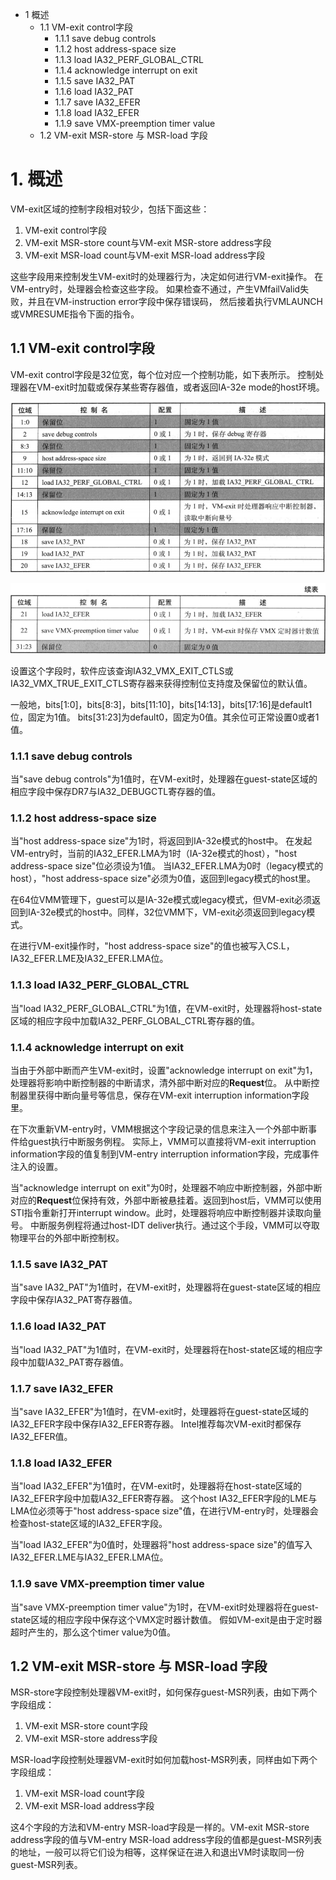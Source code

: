 - 1 概述
    - 1.1 VM-exit control字段
        - 1.1.1 save debug controls
        - 1.1.2 host address-space size
        - 1.1.3 load IA32_PERF_GLOBAL_CTRL
        - 1.1.4 acknowledge interrupt on exit
        - 1.1.5 save IA32_PAT
        - 1.1.6 load IA32_PAT
        - 1.1.7 save IA32_EFER
        - 1.1.8 load IA32_EFER
        - 1.1.9 save VMX-preemption timer value
    - 1.2 VM-exit MSR-store 与 MSR-load 字段

# 1. 概述

VM-exit区域的控制字段相对较少，包括下面这些：
1. VM-exit control字段
2. VM-exit MSR-store count与VM-exit MSR-store address字段
3. VM-exit MSR-load count与VM-exit MSR-load address字段

这些字段用来控制发生VM-exit时的处理器行为，决定如何进行VM-exit操作。
在VM-entry时，处理器会检查这些字段。
如果检查不通过，产生VMfailValid失败，并且在VM-instruction error字段中保存错误码，
然后接着执行VMLAUNCH或VMRESUME指令下面的指令。

## 1.1 VM-exit control字段

VM-exit control字段是32位宽，每个位对应一个控制功能，如下表所示。
控制处理器在VM-exit时加载或保存某些寄存器值，或者返回IA-32e mode的host环境。

![image](./images/0x15.png)

![image](./images/0x16.png)

设置这个字段时，软件应该查询IA32\_VMX\_EXIT\_CTLS或IA32\_VMX\_TRUE\_EXIT\_CTLS寄存器来获得控制位支持度及保留位的默认值。

一般地，bits[1:0]，bits[8:3]，bits[11:10]，bits[14:13]，bits[17:16]是default1位，固定为1值。
bits[31:23]为default0，固定为0值。其余位可正常设置0或者1值。

### 1.1.1 save debug controls

当"save debug controls"为1值时，在VM-exit时，处理器在guest-state区域的相应字段中保存DR7与IA32\_DEBUGCTL寄存器的值。

### 1.1.2 host address-space size

当"host address-space size"为1时，将返回到IA-32e模式的host中。
在发起VM-entry时，当前的IA32\_EFER.LMA为1时（IA-32e模式的host），"host address-space size"位必须设为1值。
当IA32\_EFER.LMA为0时（legacy模式的host），"host address-space size"必须为0值，返回到legacy模式的host里。

在64位VMM管理下，guest可以是IA-32e模式或legacy模式，但VM-exit必须返回到IA-32e模式的host中。同样，32位VMM下，VM-exit必须返回到legacy模式。

在进行VM-exit操作时，"host address-space size"的值也被写入CS.L，IA32\_EFER.LME及IA32\_EFER.LMA位。

### 1.1.3 load IA32_PERF_GLOBAL_CTRL

当"load IA32\_PERF\_GLOBAL\_CTRL"为1值，在VM-exit时，处理器将host-state区域的相应字段中加载IA32\_PERF\_GLOBAL\_CTRL寄存器的值。

### 1.1.4 acknowledge interrupt on exit

当由于外部中断而产生VM-exit时，设置"acknowledge interrupt on exit"为1，处理器将影响中断控制器的中断请求，清外部中断对应的**Request**位。
从中断控制器里获得中断向量号等信息，保存在VM-exit interruption information字段里。

在下次重新VM-entry时，VMM根据这个字段记录的信息来注入一个外部中断事件给guest执行中断服务例程。
实际上，VMM可以直接将VM-exit interruption information字段的值复制到VM-entry interruption information字段，完成事件注入的设置。

当"acknowledge interrupt on exit"为0时，处理器不响应中断控制器，外部中断对应的**Request**位保持有效，外部中断被悬挂着。返回到host后，VMM可以使用STI指令重新打开interrupt window。此时，处理器将响应中断控制器并读取向量号。
中断服务例程将通过host-IDT deliver执行。通过这个手段，VMM可以夺取物理平台的外部中断控制权。

### 1.1.5 save IA32_PAT

当"save IA32\_PAT"为1值时，在VM-exit时，处理器将在guest-state区域的相应字段中保存IA32\_PAT寄存器值。

### 1.1.6 load IA32_PAT

当"load IA32\_PAT"为1值时，在VM-exit时，处理器将在host-state区域的相应字段中加载IA32\_PAT寄存器值。

### 1.1.7 save IA32_EFER

当"save IA32\_EFER"为1值时，在VM-exit时，处理器将在guest-state区域的IA32\_EFER字段中保存IA32\_EFER寄存器。
Intel推荐每次VM-exit时都保存IA32\_EFER值。

### 1.1.8 load IA32_EFER

当"load IA32\_EFER"为1值时，在VM-exit时，处理器将在host-state区域的IA32\_EFER字段中加载IA32\_EFER寄存器。
这个host IA32\_EFER字段的LME与LMA位必须等于"host address-space size"值，在进行VM-entry时，处理器会检查host-state区域的IA32\_EFER字段。

当"load IA32\_EFER"为0值时，处理器将"host address-space size"的值写入IA32\_EFER.LME与IA32\_EFER.LMA位。

### 1.1.9 save VMX-preemption timer value

当"save VMX-preemption timer value"为1时，在VM-exit时处理器将在guest-state区域的相应字段中保存这个VMX定时器计数值。
假如VM-exit是由于定时器超时产生的，那么这个timer value为0值。

## 1.2 VM-exit MSR-store 与 MSR-load 字段

MSR-store字段控制处理器VM-exit时，如何保存guest-MSR列表，由如下两个字段组成：
1. VM-exit MSR-store count字段
2. VM-exit MSR-store address字段

MSR-load字段控制处理器VM-exit时如何加载host-MSR列表，同样由如下两个字段组成：
1. VM-exit MSR-load count字段
2. VM-exit MSR-load address字段

这4个字段的方法和VM-entry MSR-load字段是一样的。VM-exit MSR-store address字段的值与VM-entry MSR-load address字段的值都是guest-MSR列表的地址，一般可以将它们设为相等，这样保证在进入和退出VM时读取同一份guest-MSR列表。